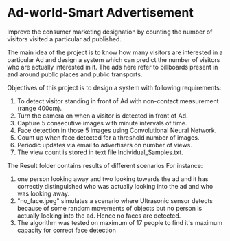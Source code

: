 # Ad-world-Smart Advertisement
Improve the consumer marketing designation by counting the number of visitors visited a particular ad published.

The main idea of the project is to know how many visitors are interested in a particular Ad and design a system which can predict the number of visitors who are actually interested in it. The ads here refer to billboards present in and around public places and public transports.

Objectives of this project is to design a system with following requirements:
1) To detect visitor standing in front of Ad with non-contact measurement (range 400cm).
2) Turn the camera on when a visitor is detected in front of Ad.
3) Capture 5 consecutive images with minute intervals of time.
4) Face detection in those 5 images using Convolutional Neural Network.
5) Count up when face detected for a threshold number of images.
6) Periodic updates via email to advertisers on number of views.
7) The view count is stored in text file Individual_Samples.txt.

The Result folder contains results of different scenarios
For instance:
1) one person looking away and two looking towards the ad and it has correctly distinguished who was actually looking into the ad and who was looking away.
2) "no_face.jpeg" simulates a scenario where Ultrasonic sensor detects because of some random movements of objects but no person is actually looking into the ad. Hence no faces are detected.
3) The algorithm was tested on maximum of 17 people to find it's maximum capacity for correct face detection
